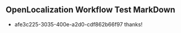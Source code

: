 ## OpenLocalization Workflow Test MarkDown
* afe3c225-3035-400e-a2d0-cdf862b66f97 
thanks!<!--HONumber=Mar16_HO1-->
